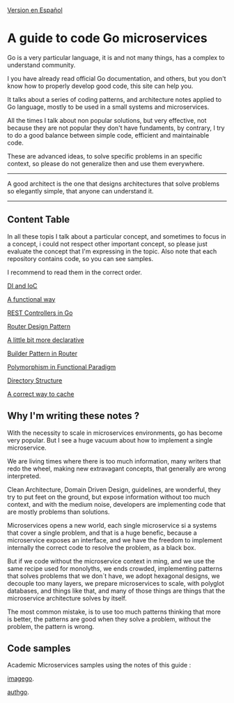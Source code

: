 [Version en Español](https://github.com/nmarsollier/go_index/blob/main/README.md)

# A guide to code Go microservices

Go is a very particular language, it is and not many things, has a complex to understand community.

I you have already read official Go documentation, and others, but you don't know how to properly develop good code, this site can help you.

It talks about a series of coding patterns, and architecture notes applied to Go language, mostly to be used in a small systems and microservices.

All the times I talk about non popular solutions, but very effective, not because they are not popular they don't have fundaments, by contrary, I try to do a good balance between simple code, efficient and maintainable code.

These are advanced ideas, to solve specific problems in an specific context, so please do not generalize then and use them everywhere. 

---
A good architect is the one that designs architectures that solve problems so elegantly simple, that anyone can understand it. 

---

## Content Table

In all these topis I talk about a particular concept, and sometimes to focus in a concept, i could not respect other important concept, so please just evaluate the concept that I'm expressing in the topic. Also note that each repository contains code, so you can see samples.

I recommend to read them in the correct order.

[DI and IoC](https://github.com/nmarsollier/go_di_ioc/blob/main/README_en.md)

[A functional way](https://github.com/nmarsollier/go_functional/blob/main/README_en.md)

[REST Controllers in Go](https://github.com/nmarsollier/go_rest_controller/blob/main/README_en.md)

[Router Design Pattern](https://github.com/nmarsollier/go_router_design/blob/main/README_en.md)

[A little bit more declarative](https://github.com/nmarsollier/go_declarative/blob/main/README_en.md)

[Builder Pattern in Router](https://github.com/nmarsollier/go_router_builder/blob/main/README_en.md)

[Polymorphism in Functional Paradigm](https://github.com/nmarsollier/go_functional_polimorfism/blob/main/README_en.md)

[Directory Structure](https://github.com/nmarsollier/go_directories/blob/main/README_en.md)

[A correct way to cache](https://github.com/nmarsollier/go_cache/blob/main/README_en.md)

## Why I'm writing these notes ?

With the necessity to scale in microservices environments, go has become very popular. But I see a huge vacuum about how to implement a single microservice.

We are living times where there is too much information, many writers that redo the wheel, making new extravagant concepts, that generally are wrong interpreted.

Clean Architecture, Domain Driven Design, guidelines, are wonderful, they try to put feet on the ground, but expose information without too much context, and with the medium noise, developers are implementing code that are mostly problems than solutions.

Microservices opens a new world, each single microservice si a systems that cover a single problem, and that is a huge benefic, because a microservice exposes an interface, and we have the freedom to implement internally the correct code to resolve the problem, as a black box.

But if we code without the microservice context in ming, and we use the same recipe used for monolyths, we ends crowded, implementing patterns that solves problems that we don´t have, we adopt hexagonal designs, we decouple too many layers, we prepare microservices to scale, with polyglot databases, and things like that, and many of those things are things that the microservice architecture solves by itself.

The most common mistake, is to use too much patterns thinking that more is better, the patterns are good when they solve a problem, without the problem, the pattern is wrong.

## Code samples

Academic Microservices samples using the notes of this guide : 

[imagego](https://github.com/nmarsollier/imagego).

[authgo](https://github.com/nmarsollier/authgo).
